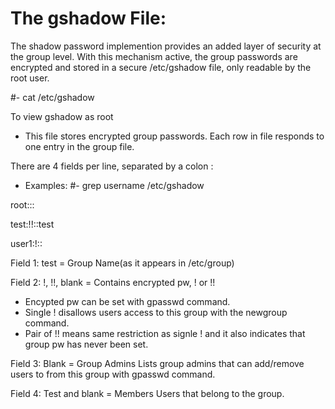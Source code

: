 # The gshadow File: 

The shadow password implemention provides an added layer
of security at the group level. 
With this mechanism active, the group passwords are 
encrypted and stored in a secure /etc/gshadow file, only
readable by the root user.

#- cat /etc/gshadow

To view gshadow as root

- This file stores encrypted group passwords. Each row
in file responds to one entry in the group file.

There are 4 fields per line, separated by a colon :

- Examples: 
#- grep username /etc/gshadow

root:::

test:!!::test

user1:!::

Field 1: test = Group Name(as it appears in /etc/group)

Field 2: !, !!, blank = Contains encrypted pw, ! or !!
- Encypted pw can be set with gpasswd command.
- Single ! disallows users access to this group with the
newgroup command.
- Pair of !! means same restriction as signle ! and it
also indicates that group pw has never been set.

Field 3: Blank = Group Admins
Lists group admins that can add/remove users to from 
this group with gpasswd command.

Field 4: Test and blank = Members
Users that belong to the group.






